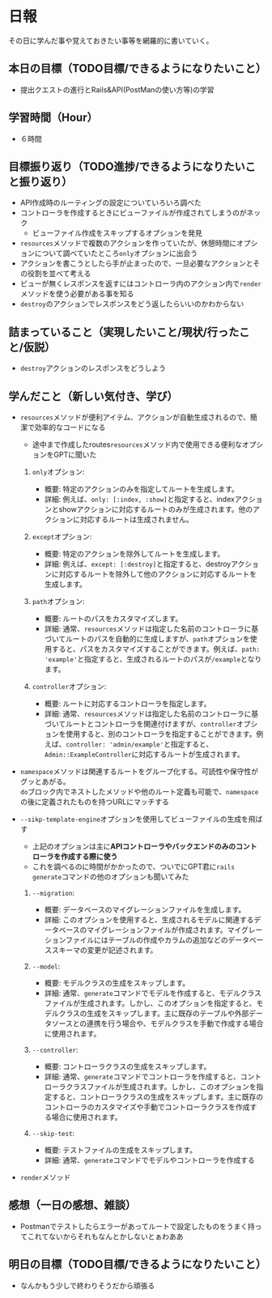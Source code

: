# 日報
その日に学んだ事や覚えておきたい事等を網羅的に書いていく。
## 本日の目標（TODO目標/できるようになりたいこと）
- 提出クエストの進行とRails&API(PostManの使い方等)の学習
## 学習時間（Hour）
- ６時間
## 目標振り返り（TODO進捗/できるようになりたいこと振り返り）
- API作成時のルーティングの設定についていろいろ調べた
- コントローラを作成するときにビューファイルが作成されてしまうのがネック
  - ビューファイル作成をスキップするオプションを発見
- `resources`メソッドで複数のアクションを作っていたが、休憩時間にオプションについて調べていたところ`only`オプションに出会う
- アクションを書こうとしたら手が止まったので、一旦必要なアクションとその役割を並べて考える
- ビューが無くレスポンスを返すにはコントローラ内のアクション内で`render`メソッドを使う必要がある事を知る
- `destroy`のアクションでレスポンスをどう返したらいいのかわからない
## 詰まっていること（実現したいこと/現状/行ったこと/仮説）
- `destroy`アクションのレスポンスをどうしよう
## 学んだこと（新しい気付き、学び）
- `resources`メソッドが便利アイテム、アクションが自動生成されるので、簡潔で効率的なコードになる
  - 途中まで作成したroutes`resources`メソッド内で使用できる便利なオプションをGPTに聞いた
  1. `only`オプション:
      - 概要: 特定のアクションのみを指定してルートを生成します。
      - 詳細: 例えば、`only: [:index, :show]`と指定すると、indexアクションとshowアクションに対応するルートのみが生成されます。他のアクションに対応するルートは生成されません。

  2. `except`オプション:
      - 概要: 特定のアクションを除外してルートを生成します。
      - 詳細: 例えば、`except: [:destroy]`と指定すると、destroyアクションに対応するルートを除外して他のアクションに対応するルートを生成します。

  3. `path`オプション:
      - 概要: ルートのパスをカスタマイズします。
      - 詳細: 通常、`resources`メソッドは指定した名前のコントローラに基づいてルートのパスを自動的に生成しますが、`path`オプションを使用すると、パスをカスタマイズすることができます。例えば、`path: 'example'`と指定すると、生成されるルートのパスが`/example`となります。

  4. `controller`オプション:
      - 概要: ルートに対応するコントローラを指定します。
      - 詳細: 通常、`resources`メソッドは指定した名前のコントローラに基づいてルートとコントローラを関連付けますが、`controller`オプションを使用すると、別のコントローラを指定することができます。例えば、`controller: 'admin/example'`と指定すると、`Admin::ExampleController`に対応するルートが生成されます。

- `namespace`メソッドは関連するルートをグループ化する。可読性や保守性がグッとあがる。   
  `do`ブロック内でネストしたメソッドや他のルート定義も可能で、`namespace`の後に定義されたものを持つURLにマッチする

- `--sikp-template-engine`オプションを使用してビューファイルの生成を飛ばす
  - 上記のオプションは主に**APIコントローラやバックエンドのみのコントローラを作成する際に使う**
  - これを調べるのに時間がかかったので、ついでにGPT君に`rails generate`コマンドの他のオプションも聞いてみた
  1. `--migration`:
     - 概要: データベースのマイグレーションファイルを生成します。
     - 詳細: このオプションを使用すると、生成されるモデルに関連するデータベースのマイグレーションファイルが作成されます。マイグレーションファイルにはテーブルの作成やカラムの追加などのデータベーススキーマの変更が記述されます。

  2. `--model`:
     - 概要: モデルクラスの生成をスキップします。
     - 詳細: 通常、`generate`コマンドでモデルを作成すると、モデルクラスファイルが生成されます。しかし、このオプションを指定すると、モデルクラスの生成をスキップします。主に既存のテーブルや外部データソースとの連携を行う場合や、モデルクラスを手動で作成する場合に使用されます。

  3. `--controller`:
     - 概要: コントローラクラスの生成をスキップします。
     - 詳細: 通常、`generate`コマンドでコントローラを作成すると、コントローラクラスファイルが生成されます。しかし、このオプションを指定すると、コントローラクラスの生成をスキップします。主に既存のコントローラのカスタマイズや手動でコントローラクラスを作成する場合に使用されます。

  4. `--skip-test`:
     - 概要: テストファイルの生成をスキップします。
     - 詳細: 通常、`generate`コマンドでモデルやコントローラを作成する

- `render`メソッド

## 感想（一日の感想、雑談）
- Postmanでテストしたらエラーがあってルートで設定したものをうまく持ってこれてないからそれもなんとかしないとぁわああ
## 明日の目標（TODO目標/できるようになりたいこと）
- なんかもう少しで終わりそうだから頑張る